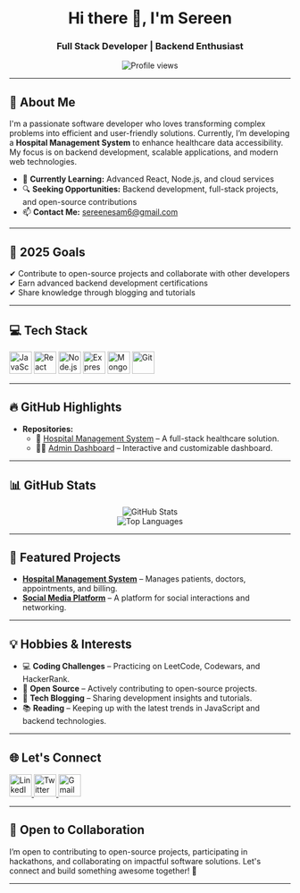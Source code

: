 <h1 align="center">Hi there 👋, I'm Sereen</h1>
<h3 align="center">Full Stack Developer | Backend Enthusiast</h3>

<p align="center">
  <img src="https://komarev.com/ghpvc/?username=SereenHanandeh&label=Profile%20views&color=0e75b6&style=flat" alt="Profile views" />
</p>

---

## 📝 About Me  

I'm a passionate software developer who loves transforming complex problems into efficient and user-friendly solutions. Currently, I’m developing a **Hospital Management System** to enhance healthcare data accessibility. My focus is on backend development, scalable applications, and modern web technologies.  

- 🌱 **Currently Learning:** Advanced React, Node.js, and cloud services  
- 🔍 **Seeking Opportunities:** Backend development, full-stack projects, and open-source contributions  
- 📫 **Contact Me:** [sereenesam6@gmail.com](mailto:sereenesam6@gmail.com)  

---

## 🎯 2025 Goals  

✔ Contribute to open-source projects and collaborate with other developers  
✔ Earn advanced backend development certifications  
✔ Share knowledge through blogging and tutorials  

---

## 💻 Tech Stack  

<p align="left">
  <img src="https://img.icons8.com/color/48/000000/javascript.png" alt="JavaScript" width="40" height="40"/> 
  <img src="https://img.icons8.com/color/48/000000/react-native.png" alt="React" width="40" height="40"/>
  <img src="https://img.icons8.com/color/48/000000/nodejs.png" alt="Node.js" width="40" height="40"/>
  <img src="https://img.icons8.com/color/48/000000/express.png" alt="Express.js" width="40" height="40"/>
  <img src="https://img.icons8.com/color/48/000000/mongodb.png" alt="MongoDB" width="40" height="40"/>
  <img src="https://img.icons8.com/color/48/000000/git.png" alt="Git" width="40" height="40"/>
</p>

---

## 🔥 GitHub Highlights  

- **Repositories:**  
  - 🏥 [Hospital Management System](https://github.com/C12-SereenHanandeh/MERAKI_Academy_Project_4) – A full-stack healthcare solution.  
  - 🧑‍💼 [Admin Dashboard](https://github.com/C12-SereenHanandeh/MERAKI_Academy_Project_4/blob/main/frontend/src/pages/AdminDashboard.js) – Interactive and customizable dashboard.  

---

## 📊 GitHub Stats  

<p align="center">
  <img src="https://github-readme-stats.vercel.app/api?username=SereenHanandeh&show_icons=true&theme=radical" alt="GitHub Stats"/>
  <br>
  <img src="https://github-readme-stats.vercel.app/api/top-langs/?username=SereenHanandeh&layout=compact&langs_count=8&theme=radical" alt="Top Languages"/>
</p>

---

## 🚀 Featured Projects  

- **[Hospital Management System](https://github.com/C12-SereenHanandeh/MERAKI_Academy_Project_4)** – Manages patients, doctors, appointments, and billing.  
- **[Social Media Platform](https://github.com/C12-SereenHanandeh/MERAKI_Academy_Project_2)** – A platform for social interactions and networking.  

---

## 💡 Hobbies & Interests  

- 💻 **Coding Challenges** – Practicing on LeetCode, Codewars, and HackerRank.  
- 🚀 **Open Source** – Actively contributing to open-source projects.  
- 📝 **Tech Blogging** – Sharing development insights and tutorials.  
- 📚 **Reading** – Keeping up with the latest trends in JavaScript and backend technologies.  

---

## 🌐 Let's Connect  

<p align="left">
  <a href="https://www.linkedin.com/in/sereen-hanandeh-3ba843334" target="blank">
    <img src="https://img.icons8.com/fluent/48/000000/linkedin.png" alt="LinkedIn" width="40" height="40"/>
  </a>
  <a href="https://x.com/HanandehSe69200" target="blank">
    <img src="https://img.icons8.com/fluent/48/000000/twitter.png" alt="Twitter" width="40" height="40"/>
  </a>
  <a href="mailto:sereenesam6@gmail.com" target="blank">
    <img src="https://img.icons8.com/fluent/48/000000/gmail.png" alt="Gmail" width="40" height="40"/>
  </a>
</p>

---

## 🤝 Open to Collaboration  

I’m open to contributing to open-source projects, participating in hackathons, and collaborating on impactful software solutions. Let's connect and build something awesome together! 🚀  

---

